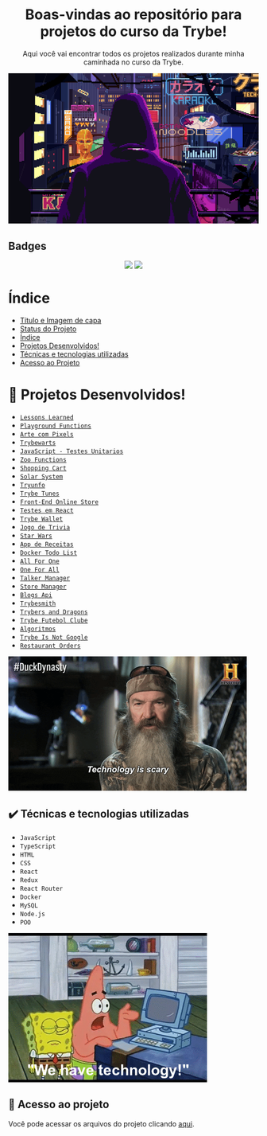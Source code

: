 <div align="center">
<h1>Boas-vindas ao repositório para projetos do curso da Trybe!</h1>
<p>Aqui você vai encontrar todos os projetos realizados durante minha caminhada no curso da Trybe.</p>  
</div>  
<p align="center">
<img src="https://github.com/MarcosRanauro/Projetos-curso-Trybe/blob/main/03%20-%20Arte%20com%20Pixels/Images/image5.gif"/>
</p>
<h2>Badges</h2>
<p align="center">
<img src="http://img.shields.io/static/v1?label=STATUS&message=EM%20DESENVOLVIMENTO&color=GREEN&style=for-the-badge"/>
<img src="https://img.shields.io/aur/last-modified/git-hub?label=%C3%9Altima%20Modifica%C3%A7%C3%A3o&style=for-the-badge"/>
</p>

# Índice 
* [Título e Imagem de capa](#boas-vindas-ao-reposit%C3%B3rio-para-projetos-do-curso-da-trybe)
* [Status do Projeto](#badges)
* [Índice](#índice)
* [Projetos Desenvolvidos!](#hammer-projetos-desenvolvidos)
* [Técnicas e tecnologias utilizadas](#%EF%B8%8F-t%C3%A9cnicas-e-tecnologias-utilizadas)
* [Acesso ao Projeto](#-acesso-ao-projeto)

# :hammer: Projetos Desenvolvidos!
- [``Lessons Learned``](https://github.com/MarcosRanauro/Projetos-curso-Trybe/tree/main/01%20-%20Lessons%20Learned)
- [``Playground Functions``](https://github.com/MarcosRanauro/Projetos-curso-Trybe/tree/main/02%20-%20Playground%20Functions)
- [``Arte com Pixels``](https://github.com/MarcosRanauro/Projetos-curso-Trybe/tree/main/03%20-%20Arte%20com%20Pixels)
- [``Trybewarts``](https://github.com/MarcosRanauro/Projetos-curso-Trybe/tree/main/04%20-%20Trybewarts)
- [``JavaScript - Testes Unitarios``](https://github.com/MarcosRanauro/Projetos-curso-Trybe/tree/main/05%20-%20JavaScript%20Teste%20Unitarios)
- [``Zoo Functions``](https://github.com/MarcosRanauro/Projetos-curso-Trybe/tree/main/06%20-%20Zoo%20Functions)
- [``Shopping Cart``](https://github.com/MarcosRanauro/Projetos-curso-Trybe/tree/main/07%20-%20Shopping%20Cart)
- [``Solar System``](https://github.com/MarcosRanauro/Projetos-curso-Trybe/tree/main/08%20-%20Solar%20System)
- [``Tryunfo``](https://github.com/MarcosRanauro/Projetos-curso-Trybe/tree/main/09%20-%20Tryunfo)
- [``Trybe Tunes``](https://github.com/MarcosRanauro/Projetos-curso-Trybe/tree/main/10%20-%20Trybe%20Tunes)
- [``Front-End Online Store``](https://github.com/MarcosRanauro/Projetos-curso-Trybe/tree/main/11%20-%20Front-end%20Online%20Store)
- [``Testes em React``](https://github.com/MarcosRanauro/Projetos-curso-Trybe/tree/main/12%20-%20Testes%20em%20React)
- [``Trybe Wallet``](https://github.com/MarcosRanauro/Projetos-curso-Trybe/tree/main/13%20-%20Trybe%20Wallet)
- [``Jogo de Trivia``](https://github.com/MarcosRanauro/Projetos-curso-Trybe/tree/main/14%20-%20Jogo%20de%20Trivia)
- [``Star Wars``](https://github.com/MarcosRanauro/Projetos-curso-Trybe/tree/main/15%20-%20Star%20Wars)
- [``App de Receitas``](https://github.com/MarcosRanauro/Projetos-curso-Trybe/tree/main/16%20-%20App%20de%20Receitas)
- [``Docker Todo List``](https://github.com/MarcosRanauro/Projetos-curso-Trybe/tree/main/17%20-%20Docker%20Todo%20List)
- [``All For One``](https://github.com/MarcosRanauro/Projetos-curso-Trybe/tree/main/18%20-%20All%20For%20One)
- [``One For All``](https://github.com/MarcosRanauro/Projetos-curso-Trybe/tree/main/19%20-%20One%20For%20All)
- [``Talker Manager``](https://github.com/MarcosRanauro/Projetos-curso-Trybe/tree/main/20%20-%20Talker%20Manager)
- [``Store Manager``](https://github.com/MarcosRanauro/Projetos-curso-Trybe/tree/main/21%20-%20Store%20Manager)
- [``Blogs Api``](https://github.com/MarcosRanauro/Projetos-curso-Trybe/tree/main/22%20-%20Blogs%20Api)
- [``Trybesmith``](https://github.com/MarcosRanauro/Projetos-curso-Trybe/tree/main/23%20-%20Trybesmith)
- [``Trybers and Dragons``](https://github.com/MarcosRanauro/Projetos-curso-Trybe/tree/main/24%20-%20Trybers%20and%20Dragons)
- [``Trybe Futebol Clube``](https://github.com/MarcosRanauro/Projetos-curso-Trybe/tree/main/25%20-%20Trybe%20Futebol%20Clube)
- [``Algoritmos``](https://github.com/MarcosRanauro/Projetos-curso-Trybe/tree/main/26%20-%20Algoritmos)
- [``Trybe Is Not Google``](https://github.com/MarcosRanauro/Projetos-curso-Trybe/tree/main/27%20-%20Trybe%20Is%20Not%20Google)
- [``Restaurant Orders``](https://github.com/MarcosRanauro/Projetos-curso-Trybe/tree/main/28%20-%20Restaurant%20Orders)
<img src="https://github.com/MarcosRanauro/Projetos-curso-Trybe/blob/main/03%20-%20Arte%20com%20Pixels/Images/image12.gif"/>

## ✔️ Técnicas e tecnologias utilizadas

- ``JavaScript``
- ``TypeScript``
- ``HTML``
- ``CSS``
- ``React``
- ``Redux``
- ``React Router``
- ``Docker``
- ``MySQL``
- ``Node.js``
- ``POO``
<img src="https://github.com/MarcosRanauro/Projetos-curso-Trybe/blob/main/03%20-%20Arte%20com%20Pixels/Images/image9.gif"/>

## 📁 Acesso ao projeto
Você pode acessar os arquivos do projeto clicando [aqui](https://github.com/MarcosRanauro/Projetos-curso-Trybe.git).
